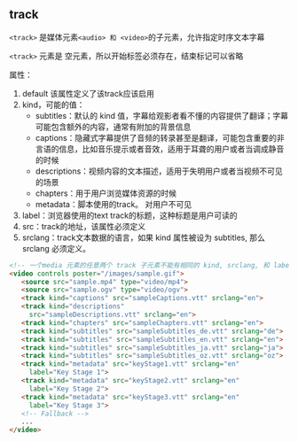
## track
`<track>` 是媒体元素`<audio> 和 <video>`的子元素，允许指定时序文本字幕

`<track>` 元素是 空元素，所以开始标签必须存在，结束标记可以省略

属性：
1. default 该属性定义了该track应该启用
2. kind，可能的值：
    * subtitles：默认的 kind 值，字幕给观影者看不懂的内容提供了翻译；字幕可能包含额外的内容，通常有附加的背景信息
    * captions：隐藏式字幕提供了音频的转录甚至是翻译，可能包含重要的非言语的信息，比如音乐提示或者音效，适用于耳聋的用户或者当调成静音的时候
    * descriptions：视频内容的文本描述，适用于失明用户或者当视频不可见的场景
    * chapters：用于用户浏览媒体资源的时候
    * metadata：脚本使用的track。 对用户不可见
3. label：浏览器使用的text track的标题，这种标题是用户可读的
4. src：track的地址，该属性必须定义
5. srclang：track文本数据的语言，如果 kind 属性被设为 subtitles, 那么srclang 必须定义。

```html
<!-- 一个media 元素的任意两个 track 子元素不能有相同的 kind, srclang, 和 label属性 -->
<video controls poster="/images/sample.gif">
   <source src="sample.mp4" type="video/mp4">
   <source src="sample.ogv" type="video/ogv">
   <track kind="captions" src="sampleCaptions.vtt" srclang="en">
   <track kind="descriptions"
     src="sampleDescriptions.vtt" srclang="en">
   <track kind="chapters" src="sampleChapters.vtt" srclang="en">
   <track kind="subtitles" src="sampleSubtitles_de.vtt" srclang="de">
   <track kind="subtitles" src="sampleSubtitles_en.vtt" srclang="en">
   <track kind="subtitles" src="sampleSubtitles_ja.vtt" srclang="ja">
   <track kind="subtitles" src="sampleSubtitles_oz.vtt" srclang="oz">
   <track kind="metadata" src="keyStage1.vtt" srclang="en"
     label="Key Stage 1">
   <track kind="metadata" src="keyStage2.vtt" srclang="en"
     label="Key Stage 2">
   <track kind="metadata" src="keyStage3.vtt" srclang="en"
     label="Key Stage 3">
   <!-- Fallback -->
   ...
</video>
```